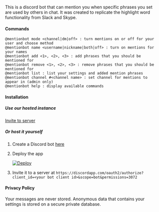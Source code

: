 This is a discord bot that can mention you when specific phrases you set are used by others in chat. It was created to replicate the highlight word functionality from Slack and Skype.

#### Commands

```
@mentionbot mode <channel|dm|off> : turn mentions on or off for your user and choose method
@mentionbot name <username|nickname|both|off> : turn on mentions for your names
@mentionbot add <1>, <2>, <3> : add phrases that you should be mentioned for
@mentionbot remove <1>, <2>, <3> : remove phrases that you should be mentioned for
@mentionbot list : list your settings and added mention phrases
@mentionbot channel #<channel name> : set channel for mentions to appear in (admin only)
@mentionbot help : display available commands
```

#### Installation

##### Use our hosted instance

[Invite to server](https://discordapp.com/oauth2/authorize?client_id=446120627540328448&scope=bot&permissions=3072)

##### Or host it yourself

1. Create a Discord bot [here](https://discordapp.com/developers/applications/me/create)
2. Deploy the app

    [![Deploy](https://www.herokucdn.com/deploy/button.svg)](https://heroku.com/deploy)

3. Invite it to a server at `https://discordapp.com/oauth2/authorize?client_id=<your bot client id>&scope=bot&permissions=3072`

#### Privacy Policy

Your messages are never stored. Anonymous data that contains your settings is stored on a secure private database.
